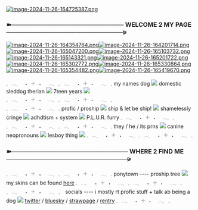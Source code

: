 [![image-2024-11-26-164725387.png](https://i.postimg.cc/MKYMPHL9/image-2024-11-26-164725387.png)](https://postimg.cc/6yypTWtZ)

### ➽────────────────────────── WELCOME 2 MY PAGE ───────────────────────────⪩

[![image-2024-11-26-164354764.png](https://i.postimg.cc/1Rws56Rz/image-2024-11-26-164354764.png)](https://postimg.cc/K4Gd01MX)[![image-2024-11-26-164201714.png](https://i.postimg.cc/cHTCDnKZ/image-2024-11-26-164201714.png)](https://postimg.cc/XGGnqXcD)[![image-2024-11-26-165047200.png](https://i.postimg.cc/dV12GG02/image-2024-11-26-165047200.png)](https://postimg.cc/ppw5Hhzr)[![image-2024-11-26-165103732.png](https://i.postimg.cc/g2QZR5Qp/image-2024-11-26-165103732.png)](https://postimg.cc/CRC5pvwr)[![image-2024-11-26-165143321.png](https://i.postimg.cc/CxT0qs7t/image-2024-11-26-165143321.png)](https://postimg.cc/gnD19Rfq)[![image-2024-11-26-165201722.png](https://i.postimg.cc/h4Nv2xM8/image-2024-11-26-165201722.png)](https://postimg.cc/c6MdHvp6)[![image-2024-11-26-165302772.png](https://i.postimg.cc/7PntVMqd/image-2024-11-26-165302772.png)](https://postimg.cc/nMM1VmjG)[![image-2024-11-26-165330864.png](https://i.postimg.cc/44Wby8ff/image-2024-11-26-165330864.png)](https://postimg.cc/Bt11wBPk)[![image-2024-11-26-165354482.png](https://i.postimg.cc/y84J89Z6/image-2024-11-26-165354482.png)](https://postimg.cc/9rbXxDbs)[![image-2024-11-26-165419670.png](https://i.postimg.cc/02gmbLgq/image-2024-11-26-165419670.png)](https://postimg.cc/fkKkPqTH)

𓈒⠀𓂃⠀⠀˖⠀𓇬⠀˖⠀⠀𓂃⠀𓈒⠀𓂃⠀⠀˖⠀𓇬⠀˖⠀⠀𓂃⠀𓈒  my names dog <img src="https://64.media.tumblr.com/aa4536901aa184b39d53a42f10968cc7/756bfdb7bd81d3f0-9a/s75x75_c1/7aea6bcc4976d7e84364567a2cfa07cb5fae2750.gifv"/> domestic sleddog therian <img src="https://64.media.tumblr.com/67b6b257f5e336672176c7171fe4d1f3/756bfdb7bd81d3f0-f1/s75x75_c1/5bd723416e1509c284d2748965a3d7dabc4d8615.gifv"/> 7teen years <img src="https://64.media.tumblr.com/70d0d9bfb4de9c2fc989efd73015f2f3/756bfdb7bd81d3f0-25/s75x75_c1/3d6e13d32fe1b97e9d77b422d2d9bfedc050bc80.gifv"/> 𓈒⠀𓂃⠀⠀˖⠀𓇬⠀˖⠀⠀𓂃⠀𓈒⠀𓂃⠀⠀˖⠀𓇬⠀˖⠀⠀𓂃⠀𓈒  
𓈒⠀𓂃⠀⠀˖⠀𓇬⠀˖⠀⠀𓂃⠀𓈒 profic / proship <img src="https://64.media.tumblr.com/8c11e4e8fe867008bd6fd017105595cc/756bfdb7bd81d3f0-84/s75x75_c1/93dea4583570dd2e7e6ba4898087f0c148521d37.gifv"/> ship & let be ship! <img src="https://64.media.tumblr.com/85840f26e96e3f99510e2be4776160f2/756bfdb7bd81d3f0-4c/s75x75_c1/a8df9f941066367178554f71c564119fd9786cbd.gifv"/> shamelessly cringe <img src="https://64.media.tumblr.com/9b65593a67da103e3a886906ebe5895f/756bfdb7bd81d3f0-cc/s75x75_c1/996fa8df8187c8d9227af1416880c85ab00d78a6.gifv"/> adhdtism + system <img src="https://64.media.tumblr.com/6f44fc366b56d14b0923c5cb70392532/756bfdb7bd81d3f0-7e/s75x75_c1/046f545fa0c581caedadc825132ad9599ba7a109.gifv"/> P.L.U.R. furry 𓈒⠀𓂃⠀⠀˖⠀𓇬⠀˖⠀⠀𓂃⠀𓈒 
𓈒⠀𓂃⠀⠀˖⠀𓇬⠀˖⠀⠀𓂃⠀𓈒⠀𓂃⠀⠀˖⠀𓇬⠀˖⠀⠀𓂃⠀𓈒  they / he / its prns <img src="https://64.media.tumblr.com/dd1e58cb87747b40b13afd1550426584/e484a3e98a0b3285-fe/s75x75_c1/6df5787c8b23ca774c3a192b0dc2ee54c884da79.gifv"/> canine neopronouns <img src="https://64.media.tumblr.com/4d02bc75b0106848f7dd3af2cd8e21fb/f4b4e737ef52453e-e8/s75x75_c1/3ac700ca099e316a1f0a62bb0c681348c9c67923.gifv"/> lesboy thing <img src="https://64.media.tumblr.com/20825132b884dc36cbca76c52a4c81f7/e484a3e98a0b3285-40/s75x75_c1/75ac3c9665e7670a9ccb3261773b88e6e73eef43.gifv"/> 𓈒⠀𓂃⠀⠀˖⠀𓇬⠀˖⠀⠀𓂃⠀𓈒⠀𓂃⠀⠀˖⠀𓇬⠀˖⠀⠀𓂃⠀𓈒 

### ➽─────────────────────────── WHERE 2 FIND ME ────────────────────────────⪩
𓈒⠀𓂃⠀⠀˖⠀𓇬⠀˖⠀⠀𓂃⠀𓈒⠀𓂃⠀⠀˖⠀𓇬⠀˖⠀⠀𓂃⠀𓈒  ponytown ---- proship tree <img src="https://64.media.tumblr.com/afb5229bc156af6444a1bd0300ba4594/e484a3e98a0b3285-4c/s75x75_c1/6b44ef6a8694b608a15b5d0d4b9e442be4229139.gifv"/> my skins can be found [here](https://x.com/furtanyl/status/1861184750469120281) 𓈒⠀𓂃⠀⠀˖⠀𓇬⠀˖⠀⠀𓂃⠀𓈒⠀𓂃⠀⠀˖⠀𓇬⠀˖⠀⠀𓂃⠀𓈒  
𓈒⠀𓂃⠀⠀˖⠀𓇬⠀˖⠀⠀𓂃⠀𓈒⠀  socials ---- i mostly rt profic stuff + talk ab being a dog <img src="https://64.media.tumblr.com/991a50c5518bb67261691afefcc5d91f/f4b4e737ef52453e-c1/s75x75_c1/400e5706042786bb6ee61050283107b99b6c6f7f.gifv"/> [twitter](https://x.com/furtanyl) / [bluesky](https://bsky.app/profile/furtanyl.bsky.social) / [strawpage](furtanyl.straw.page) / [rentry](https://rentry.co/ffurtanyl) 𓈒⠀𓂃⠀⠀˖⠀𓇬⠀˖⠀⠀𓂃⠀𓈒⠀  
